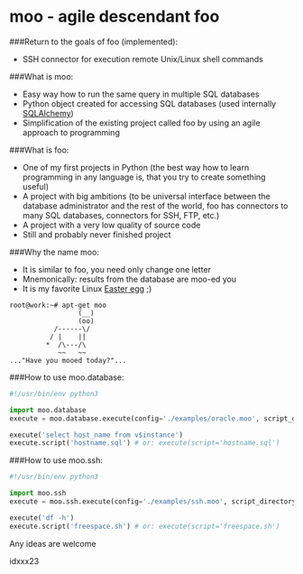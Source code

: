 moo - agile descendant foo
==========================

###Return to the goals of foo (implemented):
 * SSH connector for execution remote Unix/Linux shell commands

###What is moo:

 * Easy way how to run the same query in multiple SQL databases
 * Python object created for accessing SQL databases (used internally [SQLAlchemy](http://www.sqlalchemy.org/))
 * Simplification of the existing project called foo by using an agile approach to programming

###What is foo:

 * One of my first projects in Python (the best way how to learn programming in any language is, that you try to create something useful)
 * A project with big ambitions (to be universal interface between the database administrator and the rest of the world, foo has connectors to many SQL databases, connectors for SSH, FTP, etc.)
 * A project with a very low quality of source code
 * Still and probably never finished project
 
###Why the name moo:

 * It is similar to foo, you need only change one letter
 * Mnemonically: results from the database are moo-ed you
 * It is my favorite Linux [Easter egg](http://en.wikipedia.org/wiki/Easter_egg_%28media%29) ;)

```shell
root@work:~# apt-get moo
                 (__) 
                 (oo) 
           /------\/ 
          / |    ||   
         *  /\---/\ 
            ~~   ~~   
..."Have you mooed today?"...
```

###How to use moo.database:

```python
#!/usr/bin/env python3

import moo.database
execute = moo.database.execute(config='./examples/oracle.moo', script_directory='./examples/')

execute('select host_name from v$instance')
execute.script('hostname.sql') # or: execute(script='hostname.sql')
```

###How to use moo.ssh:

```python
#!/usr/bin/env python3

import moo.ssh
execute = moo.ssh.execute(config='./examples/ssh.moo', script_directory='./examples/')

execute('df -h')
execute.script('freespace.sh') # or: execute(script='freespace.sh')
```

Any ideas are welcome

idxxx23
